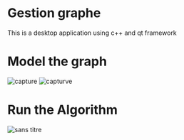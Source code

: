 # Gestion graphe

This is a desktop application using c++ and qt framework

# Model the graph 

![capture](https://user-images.githubusercontent.com/22852604/40280771-302816dc-5c50-11e8-953c-29abb85058dd.PNG)
![capturve](https://user-images.githubusercontent.com/22852604/40280772-304e039c-5c50-11e8-9fd1-f3acf1f492da.PNG) 

# Run the Algorithm

![sans titre](https://user-images.githubusercontent.com/22852604/40280773-3071488e-5c50-11e8-9387-11ecd747af75.png)
